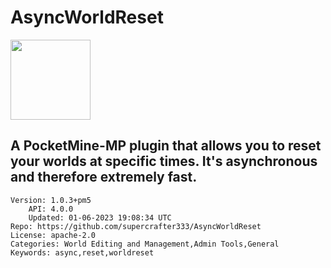 # AsyncWorldReset
<img src="https://raw.githubusercontent.com/supercrafter333/AsyncWorldReset/a2535f33ef3df139ba2a5dad11951d6b1ebd43de/icon.png" width="128" height="128" />

## A PocketMine-MP plugin that allows you to reset your worlds at specific times. It's asynchronous and therefore extremely fast.
```properties
Version: 1.0.3+pm5
    API: 4.0.0
    Updated: 01-06-2023 19:08:34 UTC
Repo: https://github.com/supercrafter333/AsyncWorldReset
License: apache-2.0
Categories: World Editing and Management,Admin Tools,General
Keywords: async,reset,worldreset
```